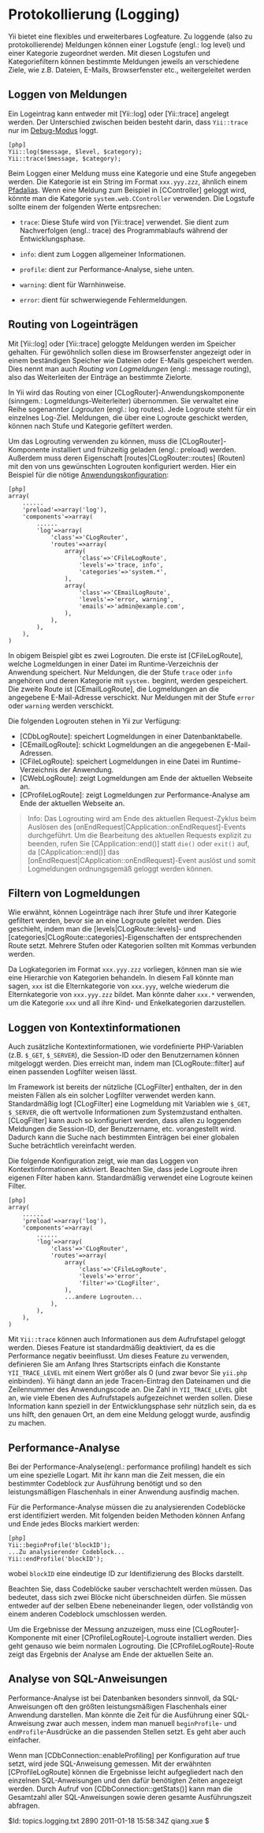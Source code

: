 Protokollierung (Logging)
=========================

Yii bietet eine flexibles und erweiterbares Logfeature. Zu loggende 
(also zu protokollierende) Meldungen können einer
Logstufe (engl.: log level) und einer Kategorie zugeordnet werden. Mit diesen
Logstufen und Kategoriefiltern können bestimmte Meldungen jeweils
an verschiedene Ziele, wie z.B. Dateien, E-Mails, Browserfenster etc., 
weitergeleitet werden

Loggen von Meldungen
--------------------

Ein Logeintrag kann entweder mit [Yii::log] oder [Yii::trace] angelegt werden.
Der Unterschied zwischen beiden besteht darin, dass `Yii::trace` nur im
[Debug-Modus](/doc/guide/basics.entry#debug-mode) loggt.

~~~
[php]
Yii::log($message, $level, $category);
Yii::trace($message, $category);
~~~

Beim Loggen einer Meldung muss eine Kategorie und eine Stufe angegeben werden.
Die Kategorie ist ein String im Format `xxx.yyy.zzz`, ähnlich einem
[Pfadalias](/doc/guide/basics.namespace). Wenn eine Meldung zum
Beispiel in [CController] geloggt wird, könnte man die Kategorie
`system.web.CController` verwenden. Die Logstufe sollte einem der folgenden
Werte entpsrechen:

   - `trace`: Diese Stufe wird von [Yii::trace] verwendet. Sie dient zum
Nachverfolgen (engl.: trace) des Programmablaufs während der Entwicklungsphase.

   - `info`: dient zum Loggen allgemeiner Informationen.

   - `profile`: dient zur Performance-Analyse, siehe unten.

   - `warning`: dient für Warnhinweise.

   - `error`: dient für schwerwiegende Fehlermeldungen.

Routing von Logeinträgen
------------------------

Mit [Yii::log] oder [Yii::trace] geloggte Meldungen werden im Speicher
gehalten. Für gewöhnlich sollen diese im Browserfenster angezeigt oder in einem
beständigen Speicher wie Dateien oder E-Mails gespeichert werden. Dies nennt
man auch *Routing von Logmeldungen* (engl.: message routing), also das Weiterleiten
der Einträge an bestimmte Zielorte.

In Yii wird das Routing von einer
[CLogRouter]-Anwendungskomponente (sinngem.: Logmeldungs-Weiterleiter) übernommen.
Sie verwaltet eine Reihe sogenannter *Logrouten* (engl.: log routes).
Jede Logroute steht für ein einzelnes Log-Ziel. Meldungen, die
über eine Logroute geschickt werden, können nach Stufe und Kategorie
gefiltert werden.

Um das Logrouting verwenden zu können, muss die
[CLogRouter]-Komponente installiert und frühzeitig geladen (engl.: preload)
werden. Außerdem muss deren Eigenschaft [routes|CLogRouter::routes] (Routen) mit
den von uns gewünschten Logrouten konfiguriert werden. Hier ein Beispiel für
die nötige
[Anwendungskonfiguration](/doc/guide/basics.application#application-configuration):

~~~
[php]
array(
	......
	'preload'=>array('log'),
	'components'=>array(
		......
		'log'=>array(
			'class'=>'CLogRouter',
			'routes'=>array(
				array(
					'class'=>'CFileLogRoute',
					'levels'=>'trace, info',
					'categories'=>'system.*',
				),
				array(
					'class'=>'CEmailLogRoute',
					'levels'=>'error, warning',
					'emails'=>'admin@example.com',
				),
			),
		),
	),
)
~~~

In obigem Beispiel gibt es zwei Logrouten. Die erste ist
[CFileLogRoute], welche Logmeldungen in einer Datei im Runtime-Verzeichnis der
Anwendung speichert. Nur Meldungen, die der Stufe `trace` oder `info`
angehören und deren Kategorie mit `system.` beginnt, werden gespeichert. Die
zweite Route ist [CEmailLogRoute], die Logmeldungen an die angegebene
E-Mail-Adresse verschickt. Nur Meldungen mit der Stufe `error` oder
`warning` werden verschickt.

Die folgenden Logrouten stehen in Yii zur Verfügung:

   - [CDbLogRoute]: speichert Logmeldungen in einer Datenbanktabelle.
   - [CEmailLogRoute]: schickt Logmeldungen an die angegebenen E-Mail-Adressen.
   - [CFileLogRoute]: speichert Logmeldungen in eine Datei im
Runtime-Verzeichnis der Anwendung.
   - [CWebLogRoute]: zeigt Logmeldungen am Ende der aktuellen Webseite an.
   - [CProfileLogRoute]: zeigt Logmeldungen zur Performance-Analyse am Ende der
aktuellen Webseite an.

> Info: Das Logrouting wird am Ende des aktuellen Request-Zyklus beim
Auslösen des [onEndRequest|CApplication::onEndRequest]-Events durchgeführt. Um
die Bearbeitung des aktuellen Requests explizit zu beenden, rufen Sie
[CApplication::end()] statt `die()` oder `exit()` auf, da
[CApplication::end()] das [onEndRequest|CApplication::onEndRequest]-Event
auslöst und somit Logmeldungen ordnungsgemäß geloggt werden können.

Filtern von Logmeldungen
------------------------

Wie erwähnt, können Logeinträge nach ihrer Stufe und ihrer Kategorie gefiltert
werden, bevor sie an eine Logroute geleitet werden. Dies geschieht,
indem man die [levels|CLogRoute::levels]- und
[categories|CLogRoute::categories]-Eigenschaften der entsprechenden Route
setzt. Mehrere Stufen oder Kategorien sollten mit Kommas verbunden werden.

Da Logkategorien im Format `xxx.yyy.zzz` vorliegen, können man sie wie
eine Hierarchie von Kategorien behandeln. In diesem Fall könnte man sagen, `xxx`
ist die Elternkategorie von `xxx.yyy`, welche wiederum die Elternkategorie von
`xxx.yyy.zzz` bildet.  Man könnte daher `xxx.*` verwenden, um die Kategorie
`xxx` und all ihre Kind- und Enkelkategorien darzustellen.

Loggen von Kontextinformationen
-------------------------------

Auch zusätzliche Kontextinformationen, wie vordefinierte PHP-Variablen 
(z.B. `$_GET`, `$_SERVER`), die Session-ID
oder den Benutzernamen können mitgeloggt werden. Dies erreicht man, indem man
[CLogRoute::filter] auf einen passenden Logfilter weisen lässt.

Im Framework ist bereits der nützliche [CLogFilter] enthalten, der in den
meisten Fällen als ein solcher Logfilter verwendet werden kann. Standardmäßig
logt [CLogFilter] eine Logmeldung mit Variablen wie `$_GET`, `$_SERVER`, die
oft wertvolle Informationen zum Systemzustand enthalten. [CLogFilter] kann
auch so konfiguriert werden, dass allen zu loggenden Meldungen die
Session-ID, der Benutzername, etc. vorangestellt wird. Dadurch kann die Suche
nach bestimmten Einträgen bei einer globalen Suche beträchtlich vereinfacht
werden.

Die folgende Konfiguration zeigt, wie man das Loggen von Kontextinformationen
aktiviert. Beachten Sie, dass jede Logroute ihren eigenen Filter haben kann.
Standardmäßig verwendet eine Logroute keinen Filter.

~~~
[php]
array(
	......
	'preload'=>array('log'),
	'components'=>array(
		......
		'log'=>array(
			'class'=>'CLogRouter',
			'routes'=>array(
				array(
					'class'=>'CFileLogRoute',
					'levels'=>'error',
					'filter'=>'CLogFilter',
				),
				...andere Logrouten...
			),
		),
	),
)
~~~

Mit `Yii::trace` können auch Informationen aus dem
Aufrufstapel geloggt werden. Dieses Feature ist standardmäßig deaktiviert, da
es die Performance negativ beeinflusst. Um dieses Feature zu verwenden,
definieren Sie am Anfang Ihres Startscripts einfach die Konstante
`YII_TRACE_LEVEL` mit einem Wert größer als 0 (und zwar bevor Sie `yii.php`
einbinden). Yii hängt dann an jede Tracen-Eintrag den Dateinamen und die
Zeilennummer des Anwendungscode an. Die Zahl in `YII_TRACE_LEVEL` gibt an, wie
viele Ebenen des Aufrufstapels aufgezeichnet werden sollen. Diese Information kann speziell
in der Entwicklungsphase sehr nützlich sein, da es uns hilft, den genauen Ort,
an dem eine Meldung geloggt wurde, ausfindig zu machen.



Performance-Analyse
-------------------

Bei der Performance-Analyse(engl.: performance profiling) handelt es sich
um eine spezielle Logart. Mit ihr kann man die Zeit messen, die ein bestimmter
Codeblock zur Ausführung benötigt und so den leistungsmäßigen Flaschenhals
in einer Anwendung ausfindig machen.

Für die Performance-Analyse müssen die zu analysierenden Codeblöcke erst
identifiziert werden. Mit folgenden beiden Methoden können Anfang und Ende
jedes Blocks markiert werden:

~~~
[php]
Yii::beginProfile('blockID');
...Zu analysierender Codeblock...
Yii::endProfile('blockID');
~~~

wobei `blockID` eine eindeutige ID zur Identifizierung des Blocks
darstellt.

Beachten Sie, dass Codeblöcke sauber verschachtelt werden müssen. Das
bedeutet, dass sich zwei Blöcke nicht überschneiden dürfen. Sie müssen
entweder auf der selben Ebene nebeneinander liegen, oder vollständig von einem
anderen Codeblock umschlossen werden.

Um die Ergebnisse der Messung anzuzeigen, muss eine
[CLogRouter]-Komponente mit einer [CProfileLogRoute]-Logroute installiert werden.
Dies geht genauso wie beim normalen Logrouting. Die
[CProfileLogRoute]-Route zeigt das Ergebnis der Analyse am Ende der aktuellen
Seite an.


Analyse von SQL-Anweisungen
---------------------------

Performance-Analyse ist bei Datenbanken besonders sinnvoll,
da SQL-Anweisungen oft den größten leistungsmäßigen Flaschenhals einer Anwendung
darstellen. Man könnte die Zeit für die Ausführung einer SQL-Anweisung zwar
auch messen, indem man manuell `beginProfile`- und `endProfile`-Ausdrücke an
die passenden Stellen setzt. Es geht aber auch einfacher.

Wenn man [CDbConnection::enableProfiling] per Konfiguration auf true setzt, 
wird jede SQL-Anweisung gemessen. Mit der erwähnten [CProfileLogRoute]
können die Ergebnisse leicht aufgegliedert nach den einzelnen SQL-Anweisungen
und den dafür benötigten Zeiten angezeigt werden. Durch Aufruf von
[CDbConnection::getStats()] kann man die Gesamtzahl aller
SQL-Anweisungen sowie deren gesamte Ausführungszeit abfragen.

<div class="revision">$Id: topics.logging.txt 2890 2011-01-18 15:58:34Z qiang.xue $</div>
